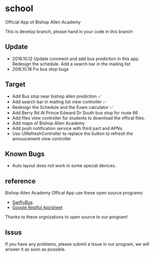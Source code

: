 # school
Official App of Bishop Allen Academy

This is develop branch, please hand in your code in this branch


Update
-------

* 2018.10.12 Update comment and add bus prediction in this app. Redesign the schedule. Add a search bar in the mailing list
* 20l8.10.18 Fix bus stop bugs

Target
------
* Add Bus stop near bishop allen prediction ✅
* Add search bar in mailing list view controller ✅
* Redesign the Schedule and the Exam calculator ✅
* Add Berry Rd At Prince Edward Dr South bus stop for route 66 
* Add files view controller for students to download the offical files.
* Add maps of Bishop Allen Academy
* Add push notification service with third part and APNs. 
* Use UIRefreshController to replace the button to refresh the annoucement view controller 


Known Bugs
-----------
* Auto layout does not work in some special devices.



reference
-------
Bishop Allen Academy Offical App use these open source programs:

* [SwiftyBus](https://github.com/MrAdamBoyd/SwiftBus)
* [Google Restful Api/sheet](https://github.com/google/google-api-objectivec-client-for-rest)

Thanks to these orgnizations to open source to our program!



Issus
-------
If you have any problems, please submit a Issue in our program, we will answer it as soon as possible.
